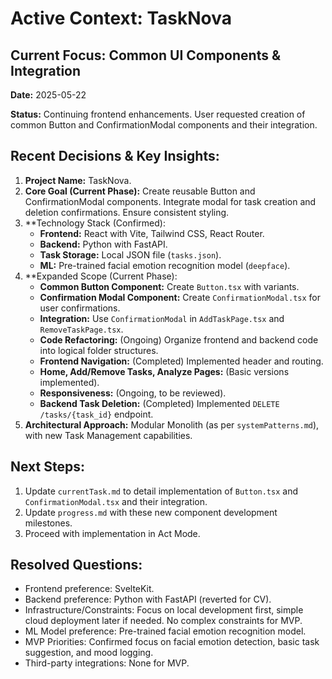 # Active Context: TaskNova

## Current Focus: Common UI Components & Integration

**Date:** 2025-05-22

**Status:** Continuing frontend enhancements. User requested creation of common Button and ConfirmationModal components and their integration.

## Recent Decisions & Key Insights:

1.  **Project Name:** TaskNova.
2.  **Core Goal (Current Phase):** Create reusable Button and ConfirmationModal components. Integrate modal for task creation and deletion confirmations. Ensure consistent styling.
3.  **Technology Stack (Confirmed):
    *   **Frontend:** React with Vite, Tailwind CSS, React Router.
    *   **Backend:** Python with FastAPI.
    *   **Task Storage:** Local JSON file (`tasks.json`).
    *   **ML:** Pre-trained facial emotion recognition model (`deepface`).
4.  **Expanded Scope (Current Phase):
    *   **Common Button Component:** Create `Button.tsx` with variants.
    *   **Confirmation Modal Component:** Create `ConfirmationModal.tsx` for user confirmations.
    *   **Integration:** Use `ConfirmationModal` in `AddTaskPage.tsx` and `RemoveTaskPage.tsx`.
    *   **Code Refactoring:** (Ongoing) Organize frontend and backend code into logical folder structures.
    *   **Frontend Navigation:** (Completed) Implemented header and routing.
    *   **Home, Add/Remove Tasks, Analyze Pages:** (Basic versions implemented).
    *   **Responsiveness:** (Ongoing, to be reviewed).
    *   **Backend Task Deletion:** (Completed) Implemented `DELETE /tasks/{task_id}` endpoint.
5.  **Architectural Approach:** Modular Monolith (as per `systemPatterns.md`), with new Task Management capabilities.

## Next Steps:

1.  Update `currentTask.md` to detail implementation of `Button.tsx` and `ConfirmationModal.tsx` and their integration.
2.  Update `progress.md` with these new component development milestones.
3.  Proceed with implementation in Act Mode.

## Resolved Questions:

-   Frontend preference: SvelteKit.
-   Backend preference: Python with FastAPI (reverted for CV).
-   Infrastructure/Constraints: Focus on local development first, simple cloud deployment later if needed. No complex constraints for MVP.
-   ML Model preference: Pre-trained facial emotion recognition model.
-   MVP Priorities: Confirmed focus on facial emotion detection, basic task suggestion, and mood logging.
-   Third-party integrations: None for MVP.